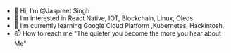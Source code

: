 - 👋 Hi, I’m @Jaspreet Singh 
- 👀 I’m interested in React Native, IOT, Blockchain, Linux, Oleds
- 🌱 I’m currently learning Google Cloud Platform ,Kubernetes, Hackintosh,
- 📫 How to reach me  "The quieter you become the more you hear about Me"

<!---
DexteR-mask/DexteR-mask is a ✨ special ✨ repository because its `README.md` (this file) appears on your GitHub profile.
You can click the Preview link to take a look at your changes.
--->
